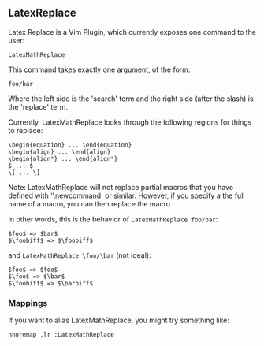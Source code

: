 ## LatexReplace

Latex Replace is a Vim Plugin, which currently exposes one command to the user:

    LatexMathReplace

This command takes exactly one argument, of the form:

    foo/bar

Where the left side is the 'search' term and the right side (after the slash) is
the 'replace' term.

Currently, LatexMathReplace looks through the following regions for things to
replace:

    \begin{equation} ... \end{equation}
    \begin{align} ... \end{align}
    \begin{align*} ... \end{align*}
    $ ... $
    \[ ... \]

Note: LatexMathReplace will not replace partial macros that you have defined
with '\newcommand' or similar.  However, if you specify a the full name of a
macro, you can then replace the macro

In other words, this is the behavior of `LatexMathReplace foo/bar`:

    $foo$ => $bar$
    $\foobiff$ => $\foobiff$

and `LatexMathReplace \foo/\bar` (not ideal):

    $foo$ => $foo$
    $\foo$ => $\bar$
    $\foobiff$ => $\barbiff$

### Mappings

If you want to alias LatexMathReplace, you might try something like:

    nnoremap ,lr :LatexMathReplace
